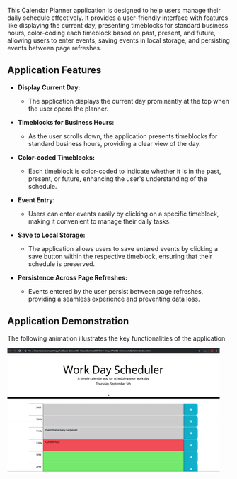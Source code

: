 This Calendar Planner application is designed to help users manage their daily schedule effectively. It provides a user-friendly interface with features like displaying the current day, presenting timeblocks for standard business hours, color-coding each timeblock based on past, present, and future, allowing users to enter events, saving events in local storage, and persisting events between page refreshes.

## Application Features

- **Display Current Day:**
  - The application displays the current day prominently at the top when the user opens the planner.

- **Timeblocks for Business Hours:**
  - As the user scrolls down, the application presents timeblocks for standard business hours, providing a clear view of the day.

- **Color-coded Timeblocks:**
  - Each timeblock is color-coded to indicate whether it is in the past, present, or future, enhancing the user's understanding of the schedule.

- **Event Entry:**
  - Users can enter events easily by clicking on a specific timeblock, making it convenient to manage their daily tasks.

- **Save to Local Storage:**
  - The application allows users to save entered events by clicking a save button within the respective timeblock, ensuring that their schedule is preserved.

- **Persistence Across Page Refreshes:**
  - Events entered by the user persist between page refreshes, providing a seamless experience and preventing data loss.

## Application Demonstration

The following animation illustrates the key functionalities of the application:

![Calendar Planner Demo](./images/05-third-party-apis-homework-demo.gif)